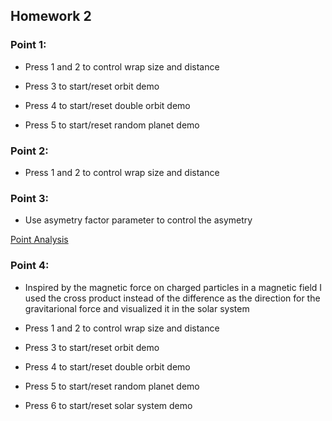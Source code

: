 ## Homework 2

### Point 1:

- Press 1 and 2 to control wrap size and distance 

- Press 3 to start/reset orbit demo

- Press 4 to start/reset double orbit demo

- Press 5 to start/reset random planet demo

### Point 2:

- Press 1 and 2 to control wrap size and distance 

### Point 3:

- Use asymetry factor parameter to control the asymetry 

[Point Analysis](analysis.MD)

### Point 4:

- Inspired by the magnetic force on charged particles in a magnetic field I used the cross product instead of the difference as the direction for the gravitarional force and visualized it in the solar system

- Press 1 and 2 to control wrap size and distance 

- Press 3 to start/reset orbit demo

- Press 4 to start/reset double orbit demo

- Press 5 to start/reset random planet demo

- Press 6 to start/reset solar system demo
